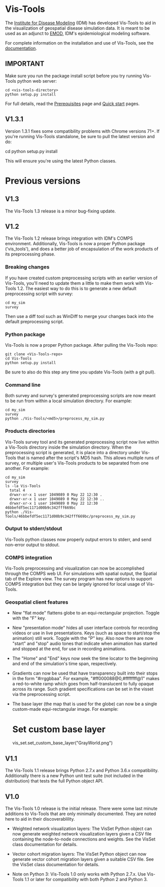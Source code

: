 Vis-Tools
=========

The [Institute for Disease Modeling](http://www.idmod.org/) (IDM)  has developed Vis-Tools to aid in the
visualization of geospatial disease simulation data. It is meant to be used as
an adjunct to [EMOD](http://idmod.org/software), IDM's epidemiological modeling
software.

For complete information on the installation and use of Vis-Tools, see the
[documentation](http://idmod.org/docs/vis-tools/).


IMPORTANT
---------

Make sure you run the package install script before you try running Vis-Tools
python web server:
    
    cd <vis-tools-directory>
    python setup.py install
    

For full details, read the [Prerequisites](https://institutefordiseasemodeling.github.io/Documentation/vis-tools/prereqs.html)
page and [Quick start](https://institutefordiseasemodeling.github.io/Documentation/vis-tools/intro.html)
pages.

V1.3.1
------

Version 1.3.1 fixes some compatibility problems with Chrome versions 71+. If
you're running Vis-Tools standalone, be sure to pull the latest version and do:

  cd <vis-tools-directory>
  python setup.py install


This will ensure you're using the latest Python classes.


Previous versions
=================


V1.3
----

The Vis-Tools 1.3 release is a minor bug-fixing update.


V1.2
----

The Vis-Tools 1.2 release brings integration with IDM's COMPS environment.
Additionally, Vis-Tools is now a proper Python package ('vis_tools'), and does a
better job of encapsulation of the work products of its preprocessing phase.

### Breaking changes

If you have created custom preprocessing scripts with an earlier version of
Vis-Tools, you'll need to update them a little to make them work with Vis-Tools
1.2. The easiest way to do this is to generate a new default preprocessing
script with survey:

    cd my_sim
    survey
    

Then use a diff tool such as WinDiff to merge your changes back into the default
preprocessing script.    


### Python package

Vis-Tools is now a proper Python package. After pulling the Vis-Tools repo:

    git clone <Vis-Tools-repo>
    cd Vis-Tools
    python setup.py install
    

Be sure to also do this step any time you update Vis-Tools (with a git pull).


### Command line

Both survey and survey's generated preprocessing scripts are now meant to be run
from within a local simulation directory. For example:

    cd my_sim
    survey
    python ./Vis-Tools/<md5>/preprocess_my_sim.py
    

### Products directories

Vis-Tools survey tool and its generated preprocessing script now live within a
Vis-Tools directory inside the simulation directory. When the preprocessing
script is generated, it is place into a directory under Vis-Tools that is named
after the script's MD5 hash. This allows multiple runs of survey, or multiple
user's Vis-Tools products to be separated from one another. For example:

    cd my_sim
    survey
    ls -la Vis-Tools
      total 4
      drwxr-xr-x 1 user 1049089 0 May 22 12:30 .
      drwxr-xr-x 1 user 1049089 0 May 22 12:30 ..
      drwxr-xr-x 1 user 1049089 0 May 22 12:30 46bbefdf5ec1171d00b9c342fff669bc
    python ./Vis-Tools/46bbefdf5ec1171d00b9c342fff669bc/preprocess_my_sim.py


### Output to stderr/stdout

Vis-Tools python classes now properly output errors to stderr, and send
non-error output to stdout.


### COMPS integration

Vis-Tools preprocessing and visualization can now be accomplished through the
COMPS web UI. For simulations with spatial output, the Spatial tab of the
Explore view. The survey program has new options to support COMPS integration
but they can be largely ignored for local usage of Vis-Tools.


### Geospatial client features

* New "flat mode" flattens globe to an equi-rectangular projection. Toggle with
the "F" key.

* New "presentation mode" hides all user interface controls for recording
videos or use in live presentations. Keys (such as space to start/stop the
animation) still work. Toggle with the "P" key. Also now there are now "start"
and "stop" audio tones that indicate when animation has started and stopped at
the end, for use in recording animations.

* The "Home" and "End" keys now seek the time locator to the beginning and end
of the simulation's time span, respectively.

* Gradients can now be used that have transparency built into their stops in the
form "#rrggbbaa". For example, "#ff000088@0,#ffffffff@1" makes a red-to-white
ramp which goes from half-translucent to fully opaque across its range. Such
gradient specifications can be set in the visset via the preprocessing script.

* The base layer (the map that is used for the globe) can now be a single
custom-made equi-rectangular image. For example:


    # Set custom base layer
    vis_set.set_custom_base_layer("GrayWorld.png")
    

V1.1
----

The Vis-Tools 1.1 release brings Python 2.7.x and Python 3.6.x compatibility.
Additionally there is a new Python unit test suite (not included in the
distribution) that tests the full Python object API.


V1.0
----

The Vis-Tools 1.0 release is the initial release. There were some last minute
additions to Vis-Tools that are only minimally documented. They are noted here
to aid in their discoverablility.

* Weighted network visualization layers:  The VisSet Python object can now
generate weighted network visualization layers given a CSV file containing the
node-to-node connections and weights. See the VisSet class documentation for
details.

* Vector cohort migration layers: The VisSet Python object can now generate
vector cohort migration layers given a suitable CSV file. See the VisSet class
documentation for details.

* Note on Python 3: Vis-Tools 1.0 only works with Python 2.7.x. Use Vis-Tools
1.1 or later for compatibility with both Python 2 and Python 3.
